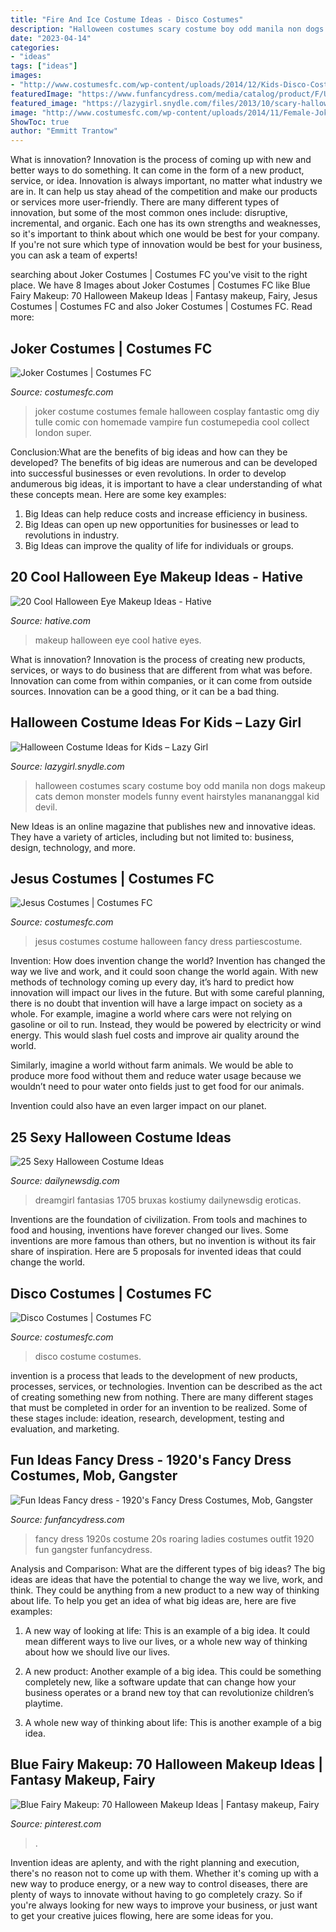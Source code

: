 ```yaml
---
title: "Fire And Ice Costume Ideas - Disco Costumes"
description: "Halloween costumes scary costume boy odd manila non dogs makeup cats demon monster models funny event hairstyles manananggal kid devil"
date: "2023-04-14"
categories:
- "ideas"
tags: ["ideas"]
images:
- "http://www.costumesfc.com/wp-content/uploads/2014/12/Kids-Disco-Costume.jpg"
featuredImage: "https://www.funfancydress.com/media/catalog/product/F/U/FUN2399.jpg"
featured_image: "https://lazygirl.snydle.com/files/2013/10/scary-halloween-costume-for-kids.jpg"
image: "http://www.costumesfc.com/wp-content/uploads/2014/11/Female-Joker-Costume.jpg"
ShowToc: true
author: "Emmitt Trantow"
---
```



What is innovation?
Innovation is the process of coming up with new and better ways to do something. It can come in the form of a new product, service, or idea. Innovation is always important, no matter what industry we are in. It can help us stay ahead of the competition and make our products or services more user-friendly.
There are many different types of innovation, but some of the most common ones include: disruptive, incremental, and organic. Each one has its own strengths and weaknesses, so it's important to think about which one would be best for your company. If you're not sure which type of innovation would be best for your business, you can ask a team of experts!

	

		
searching about Joker Costumes | Costumes FC you've visit to the right place. We have 8 Images about Joker Costumes | Costumes FC like Blue Fairy Makeup: 70 Halloween Makeup Ideas | Fantasy makeup, Fairy, Jesus Costumes | Costumes FC and also Joker Costumes | Costumes FC. Read more:
		
    
## Joker Costumes | Costumes FC

<img loading=lazy src="http://www.costumesfc.com/wp-content/uploads/2014/11/Female-Joker-Costume.jpg" onerror="this.onerror=null;this.src='https://tse4.mm.bing.net/th?id=OIP.Xht-ZD8-IV5bugDXX8ki8wHaLH&amp;pid=15.1';" alt="Joker Costumes | Costumes FC">

_Source: costumesfc.com_

>joker costume costumes female halloween cosplay fantastic omg diy tulle comic con homemade vampire fun costumepedia cool collect london super. 

	

Conclusion:What are the benefits of big ideas and how can they be developed?
The benefits of big ideas are numerous and can be developed into successful businesses or even revolutions. In order to develop andumerous big ideas, it is important to have a clear understanding of what these concepts mean. Here are some key examples: 
1. Big Ideas can help reduce costs and increase efficiency in business. 
2. Big Ideas can open up new opportunities for businesses or lead to revolutions in industry. 
3. Big Ideas can improve the quality of life for individuals or groups.

    
## 20 Cool Halloween Eye Makeup Ideas - Hative

<img loading=lazy src="https://hative.com/wp-content/uploads/2014/10/halloween-eye-makeup/9-halloween-eye-makeup-ideas.jpg" onerror="this.onerror=null;this.src='https://tse4.mm.bing.net/th?id=OIP.egBEcGOVwpl3WjWluc82QwHaK8&amp;pid=15.1';" alt="20 Cool Halloween Eye Makeup Ideas - Hative">

_Source: hative.com_

>makeup halloween eye cool hative eyes. 

	

What is innovation?
Innovation is the process of creating new products, services, or ways to do business that are different from what was before. Innovation can come from within companies, or it can come from outside sources. Innovation can be a good thing, or it can be a bad thing.

    
## Halloween Costume Ideas For Kids – Lazy Girl

<img loading=lazy src="https://lazygirl.snydle.com/files/2013/10/scary-halloween-costume-for-kids.jpg" onerror="this.onerror=null;this.src='https://tse3.mm.bing.net/th?id=OIP.0aM7mzJxjL6Xv9Q9O_8vvgHaFL&amp;pid=15.1';" alt="Halloween Costume Ideas for Kids – Lazy Girl">

_Source: lazygirl.snydle.com_

>halloween costumes scary costume boy odd manila non dogs makeup cats demon monster models funny event hairstyles manananggal kid devil. 

	

New Ideas is an online magazine that publishes new and innovative ideas. They have a variety of articles, including but not limited to: business, design, technology, and more.

    
## Jesus Costumes | Costumes FC

<img loading=lazy src="http://www.costumesfc.com/wp-content/uploads/2014/12/Jesus-Costume-Ideas.jpg" onerror="this.onerror=null;this.src='https://tse1.mm.bing.net/th?id=OIP.Wj91ZU3T4JepkrQnMTHgbwHaJ4&amp;pid=15.1';" alt="Jesus Costumes | Costumes FC">

_Source: costumesfc.com_

>jesus costumes costume halloween fancy dress partiescostume. 

	

Invention: How does invention change the world?
Invention has changed the way we live and work, and it could soon change the world again. With new methods of technology coming up every day, it’s hard to predict how innovation will impact our lives in the future. But with some careful planning, there is no doubt that invention will have a large impact on society as a whole. 
For example, imagine a world where cars were not relying on gasoline or oil to run. Instead, they would be powered by electricity or wind energy. This would slash fuel costs and improve air quality around the world. 

Similarly, imagine a world without farm animals. We would be able to produce more food without them and reduce water usage because we wouldn’t need to pour water onto fields just to get food for our animals. 

 Invention could also have an even larger impact on our planet.

    
## 25 Sexy Halloween Costume Ideas

<img loading=lazy src="https://dailynewsdig.com/wp-content/uploads/2014/10/Makin-Waves-Sailor-Costume.jpg" onerror="this.onerror=null;this.src='https://tse4.mm.bing.net/th?id=OIP.S6rOWM5Qxt1Y8_HRcn3PUQHaK0&amp;pid=15.1';" alt="25 Sexy Halloween Costume Ideas">

_Source: dailynewsdig.com_

>dreamgirl fantasias 1705 bruxas kostiumy dailynewsdig eroticas. 

	

Inventions are the foundation of civilization. From tools and machines to food and housing, inventions have forever changed our lives. Some inventions are more famous than others, but no invention is without its fair share of inspiration. Here are 5 proposals for invented ideas that could change the world.

    
## Disco Costumes | Costumes FC

<img loading=lazy src="http://www.costumesfc.com/wp-content/uploads/2014/12/Kids-Disco-Costume.jpg" onerror="this.onerror=null;this.src='https://tse3.mm.bing.net/th?id=OIP.WPKsnU2DgtIZQ9heIq5WFgHaKk&amp;pid=15.1';" alt="Disco Costumes | Costumes FC">

_Source: costumesfc.com_

>disco costume costumes. 

	

invention is a process that leads to the development of new products, processes, services, or technologies. Invention can be described as the act of creating something new from nothing. There are many different stages that must be completed in order for an invention to be realized. Some of these stages include: ideation, research, development, testing and evaluation, and marketing.

    
## Fun Ideas Fancy Dress - 1920&#039;s Fancy Dress Costumes, Mob, Gangster

<img loading=lazy src="https://www.funfancydress.com/media/catalog/product/F/U/FUN2399.jpg" onerror="this.onerror=null;this.src='https://tse4.mm.bing.net/th?id=OIP.35cWM6QFSSxvwUdFjWLKjwHaMh&amp;pid=15.1';" alt="Fun Ideas Fancy dress - 1920&#039;s Fancy Dress Costumes, Mob, Gangster">

_Source: funfancydress.com_

>fancy dress 1920s costume 20s roaring ladies costumes outfit 1920 fun gangster funfancydress. 

	

Analysis and Comparison: What are the different types of big ideas?
The big ideas are ideas that have the potential to change the way we live, work, and think. They could be anything from a new product to a new way of thinking about life. To help you get an idea of what big ideas are, here are five examples:
1. A new way of looking at life: This is an example of a big idea. It could mean different ways to live our lives, or a whole new way of thinking about how we should live our lives.

2. A new product: Another example of a big idea. This could be something completely new, like a software update that can change how your business operates or a brand new toy that can revolutionize children’s playtime.

3. A whole new way of thinking about life: This is another example of a big idea.

    
## Blue Fairy Makeup: 70 Halloween Makeup Ideas | Fantasy Makeup, Fairy

<img loading=lazy src="https://i.pinimg.com/736x/41/e8/f8/41e8f8dcd44111e8cec2bd58c21dc068.jpg" onerror="this.onerror=null;this.src='https://tse3.mm.bing.net/th?id=OIP.Vl_5AKaFyTqFV_jjbsdDSwHaKu&amp;pid=15.1';" alt="Blue Fairy Makeup: 70 Halloween Makeup Ideas | Fantasy makeup, Fairy">

_Source: pinterest.com_

>. 

	

Invention ideas are aplenty, and with the right planning and execution, there's no reason not to come up with them. Whether it's coming up with a new way to produce energy, or a new way to control diseases, there are plenty of ways to innovate without having to go completely crazy. So if you're always looking for new ways to improve your business, or just want to get your creative juices flowing, here are some ideas for you.

